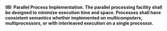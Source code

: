 **9B: Parallel Process Implementation.  The parallel processing facility shall be designed to minimize execution time and space. Processes shall have consistent semantics whether implemented on multicomputers, multiprocessors, or with interleaved execution on a single processor.**
